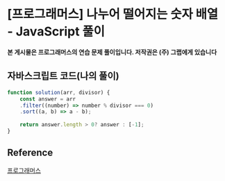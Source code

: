 # [프로그래머스] 나누어 떨어지는 숫자 배열 - JavaScript 풀이

**본 게시물은 프로그래머스의 연습 문제 풀이입니다. 저작권은 (주) 그랩에게 있습니다**



## 자바스크립트 코드(나의 풀이)

```JavaScript
function solution(arr, divisor) {
    const answer = arr
    .filter((number) => number % divisor === 0)
    .sort((a, b) => a - b);
    
    return answer.length > 0? answer : [-1];
}
```



## Reference

[프로그래머스](https://programmers.co.kr)

